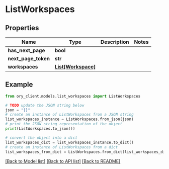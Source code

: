# ListWorkspaces


## Properties

Name | Type | Description | Notes
------------ | ------------- | ------------- | -------------
**has_next_page** | **bool** |  | 
**next_page_token** | **str** |  | 
**workspaces** | [**List[Workspace]**](Workspace.md) |  | 

## Example

```python
from ory_client.models.list_workspaces import ListWorkspaces

# TODO update the JSON string below
json = "{}"
# create an instance of ListWorkspaces from a JSON string
list_workspaces_instance = ListWorkspaces.from_json(json)
# print the JSON string representation of the object
print(ListWorkspaces.to_json())

# convert the object into a dict
list_workspaces_dict = list_workspaces_instance.to_dict()
# create an instance of ListWorkspaces from a dict
list_workspaces_from_dict = ListWorkspaces.from_dict(list_workspaces_dict)
```
[[Back to Model list]](../README.md#documentation-for-models) [[Back to API list]](../README.md#documentation-for-api-endpoints) [[Back to README]](../README.md)


